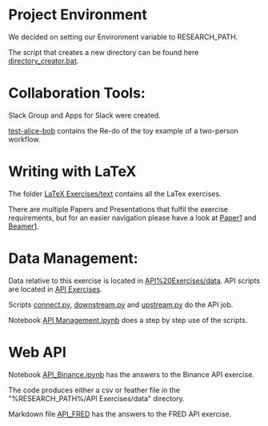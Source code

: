 # Project Environment
We decided on setting our Environment variable to RESEARCH_PATH.

The script that creates a new directory can be found here [directory_creator.bat](Command%20Line%20Exercises/directory_creator.bat).

# Collaboration Tools:
Slack Group and Apps for Slack were created.

[test-alice-bob](test-alice-bob) contains the Re-do of the toy example of a two-person workflow.

# Writing with LaTeX
The folder [LaTeX Exercises/text](LaTeX%20Exercises/text) contains all the LaTex exercises.

There are multiple Papers and Presentations that fulfil the exercise requirements, but for an easier navigation please have a look at [Paper1](text/paper/Paper1.pdf) and [Beamer1](text/presentation/beamer1.pdf).

# Data Management:
Data relative to this exercise is located in [API%20Exercises/data](API%20Exercises/data).
API scripts are located in [API Exercises](API%20Exercises).

Scripts [connect.py](API%20Exercises/connect.py), [downstream.py](API%20Exercises/downstream.py) and [upstream.py](API%20Exercises/upstream.py) do the API job.

Notebook [API Management.ipynb](API%20Exercises/API%20Management.ipynb) does a step by step use of the scripts.

# Web API
Notebook [API_Binance.ipynb](API%20Exercises/API_Binance.ipynb) has the answers to the Binance API exercise. 

The code produces either a csv or feather file in the "%RESEARCH_PATH%/API Exercises/data" directory.

Markdown file [API_FRED](API%20Exercises/API_FRED.md) has the answers to the FRED API exercise.

